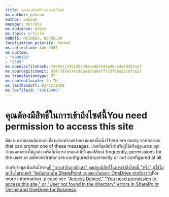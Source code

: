 ```yaml
---
title: คุณต้องมีสิทธิ์ในการเข้าถึงไซต์นี้
ms.author: pebaum
author: pebaum
manager: mnirkhe
ms.audience: Admin
ms.topic: article
ROBOTS: NOINDEX, NOFOLLOW
localization_priority: Normal
ms.collection: Adm_O365
ms.custom:
- "9000156"
- "2595"
ms.openlocfilehash: 75e9511245125330aee8d7241a96ce3a9d397aaf
ms.sourcegitcommit: d3477d7e57e196aa195a6eff773f08a33cdfce27
ms.translationtype: MT
ms.contentlocale: th-TH
ms.lasthandoff: 03/12/2020
ms.locfileid: "42612408"
---
```

# <a name="you-need-permission-to-access-this-site"></a><span data-ttu-id="8d91f-102">คุณต้องมีสิทธิ์ในการเข้าถึงไซต์นี้</span><span class="sxs-lookup"><span data-stu-id="8d91f-102">You need permission to access this site</span></span>

<span data-ttu-id="8d91f-103">มีสถานการณ์สมมติมากมายที่สามารถพร้อมท์ข้อความเหล่านี้หนึ่ง</span><span class="sxs-lookup"><span data-stu-id="8d91f-103">There are many scenarios that can prompt one of these messages.</span></span> <span data-ttu-id="8d91f-104">บ่อยที่สุดสิทธิ์สำหรับผู้ใช้หรือผู้ดูแลระบบถูกกำหนดค่าอย่างไม่ถูกต้องหรือไม่มีการกำหนดค่าที่ทั้งหมด</span><span class="sxs-lookup"><span data-stu-id="8d91f-104">Most frequently, permissions for the user or administrator are configured incorrectly or not configured at all.</span></span> 

<span data-ttu-id="8d91f-105">สำหรับข้อมูลเพิ่มเติมโปรดดู[ที่ "การเข้าถึงถูกปฏิเสธ" คุณต้องมีสิทธิ์ในการเข้าถึงไซต์นี้ "หรือ" ผู้ใช้ไม่พบในไดเรกทอรี "ข้อผิดพลาดใน SharePoint แบบออนไลน์และ OneDrive สำหรับธุรกิจ](https://docs.microsoft.com/sharepoint/support/administration/access-denied-or-need-permission-error-sharepoint-online-or-onedrive-for-business)</span><span class="sxs-lookup"><span data-stu-id="8d91f-105">For more information, please see "[Access Denied," "You need permission to access this site," or "User not found in the directory" errors in SharePoint Online and OneDrive for Business](https://docs.microsoft.com/sharepoint/support/administration/access-denied-or-need-permission-error-sharepoint-online-or-onedrive-for-business).</span></span>
